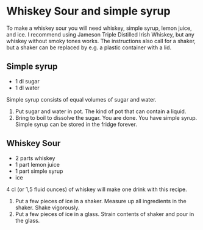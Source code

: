 # Whiskey Sour and simple syrup
To make a whiskey sour you will need whiskey, simple syrup, lemon juice, and ice.
I recommend using Jameson Triple Distilled Irish Whiskey, but any whiskey without
smoky tones works. The instructions also call for a shaker, but a shaker can be
replaced by e.g. a plastic container with a lid.

## Simple syrup

* 1 dl sugar
* 1 dl water

Simple syrup consists of equal volumes of sugar and water. 
1. Put sugar and water in pot. The kind of pot that can contain a liquid.
2. Bring to boil to dissolve the sugar.
You are done. You have simple syrup. Simple syrup can be stored in the fridge forever.

## Whiskey Sour
* 2 parts whiskey
* 1 part lemon juice
* 1 part simple syrup
* ice

4 cl (or 1,5 fluid ounces) of whiskey will make one drink with this recipe.

1. Put a few pieces of ice in a shaker. Measure up all ingredients in the shaker. Shake vigorously.
2. Put a few pieces of ice in a glass. Strain contents of shaker and pour in the glass.
